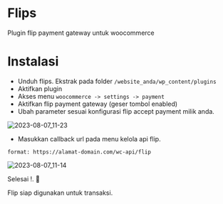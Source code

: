 # Flips
Plugin flip payment gateway untuk woocommerce

# Instalasi

* Unduh flips. Ekstrak pada folder `/website_anda/wp_content/plugins`
* Aktifkan plugin
* Akses menu `woocommerce -> settings -> payment`
* Aktifkan flip payment gateway (geser tombol enabled)
* Ubah parameter sesuai konfigurasi flip accept payment milik anda.

![2023-08-07_11-23](https://github.com/brain90/flips/assets/858382/bb9ad342-9de6-4b45-806c-cf75ca8672f9)


* Masukkan callback url pada menu kelola api flip.

`format: https://alamat-domain.com/wc-api/flip`

![2023-08-07_11-14](https://github.com/brain90/flips/assets/858382/aa331dc5-bb43-48a2-a7b6-447ce96b53c4)

Selesai !. 🎉 

Flip siap digunakan untuk transaksi.
